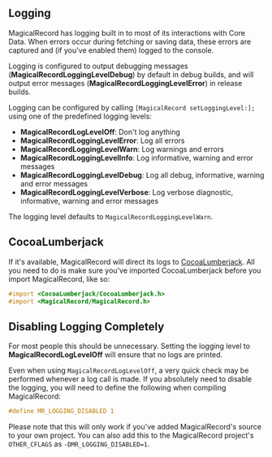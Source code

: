 ## Logging

MagicalRecord has logging built in to most of its interactions with Core Data. When errors occur during fetching or saving data, these errors are captured and (if you've enabled them) logged to the console.

Logging is configured to output debugging messages (**MagicalRecordLoggingLevelDebug**) by default in debug builds, and will output error messages (**MagicalRecordLoggingLevelError**) in release builds. 

Logging can be configured by calling `[MagicalRecord setLoggingLevel:];` using one of the predefined logging levels:

- **MagicalRecordLogLevelOff**: Don't log anything
- **MagicalRecordLoggingLevelError**: Log all errors
- **MagicalRecordLoggingLevelWarn**: Log warnings and errors
- **MagicalRecordLoggingLevelInfo**: Log informative, warning and error messages
- **MagicalRecordLoggingLevelDebug**: Log all debug, informative, warning and error messages
- **MagicalRecordLoggingLevelVerbose**: Log verbose diagnostic, informative, warning and error messages

The logging level defaults to `MagicalRecordLoggingLevelWarn`.

## CocoaLumberjack

If it's available, MagicalRecord will direct its logs to [CocoaLumberjack](https://github.com/CocoaLumberjack/CocoaLumberjack). All you need to do is make sure you've imported CocoaLumberjack before you import MagicalRecord, like so:

```objective-c
#import <CocoaLumberjack/CocoaLumberjack.h>
#import <MagicalRecord/MagicalRecord.h>
```

## Disabling Logging Completely

For most people this should be unnecessary. Setting the logging level to **MagicalRecordLogLevelOff** will ensure that no logs are printed.

Even when using `MagicalRecordLogLevelOff`, a very quick check may be performed whenever a log call is made. If you absolutely need to disable the logging, you will need to define the following when compiling MagicalRecord:

```objective-c
#define MR_LOGGING_DISABLED 1
```

Please note that this will only work if you've added MagicalRecord's source to your own project. You can also add this to the MagicalRecord project's `OTHER_CFLAGS` as `-DMR_LOGGING_DISABLED=1`.
